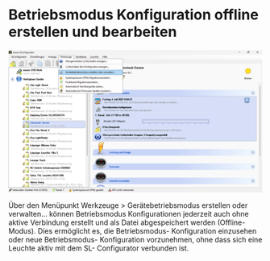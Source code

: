 # Betriebsmodus Konfiguration offline erstellen und bearbeiten
![Betriebsmodus Konfiguration offline erstellen und bearbeiten](betriebsmodus-konfiguration-offline-erstellen-und-bearbeiten.png)  

Über den Menüpunkt Werkzeuge > Gerätebetriebsmodus erstellen oder verwalten… können Betriebsmodus Konfigurationen jederzeit auch ohne aktive Verbindung erstellt und als Datei abgespeichert werden (Offline- Modus).
Dies ermöglicht es, die Betriebsmodus- Konfiguration einzusehen oder neue Betriebsmodus- Konfiguration vorzunehmen, ohne dass sich eine Leuchte aktiv mit dem SL- Configurator verbunden ist.